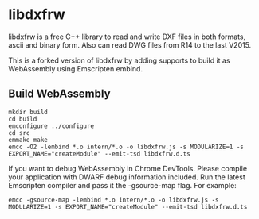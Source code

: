 # libdxfrw

libdxfrw is a free C++ library to read and write DXF files in both formats, ascii and binary form.
Also can read DWG files from R14 to the last V2015.

This is a forked version of libdxfrw by adding supports to build it as WebAssembly using Emscripten embind.

## Build WebAssembly

```
mkdir build
cd build
emconfigure ../configure
cd src
emmake make
emcc -O2 -lembind *.o intern/*.o -o libdxfrw.js -s MODULARIZE=1 -s EXPORT_NAME="createModule" --emit-tsd libdxfrw.d.ts
```

If you want to debug WebAssembly in Chrome DevTools. Please compile your application with DWARF debug information included. Run the latest Emscripten compiler and pass it the -gsource-map flag. For example:

```
emcc -gsource-map -lembind *.o intern/*.o -o libdxfrw.js -s MODULARIZE=1 -s EXPORT_NAME="createModule" --emit-tsd libdxfrw.d.ts
```
